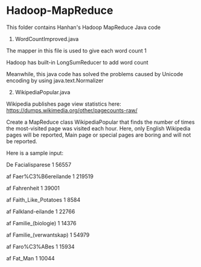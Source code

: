 # Hadoop-MapReduce
This folder contains Hanhan's Hadoop MapReduce Java code

1. WordCountImproved.java

The mapper in this file is used to give each word count 1

Hadoop has built-in LongSumReducer to add word count

Meanwhile, this java code has solved the problems caused by Unicode encoding by using java.text.Normalizer


2. WikipediaPopular.java

Wikipedia publishes page view statistics here: https://dumps.wikimedia.org/other/pagecounts-raw/

Create a MapReduce class WikipediaPopular that finds the number of times the most-visited page was visited each hour. Here, only English Wikipedia pages will be reported, Main page or special pages are boring and will not be reported.

Here is a sample input:

De Facialisparese 1 56557

af Faer%C3%B6ereilande 1 219519

af Fahrenheit 1 39001

af Faith_Like_Potatoes 1 8584

af Falkland-eilande 1 22766

af Familie_(biologie) 1 14376

af Familie_(verwantskap) 1 54979

af Faro%C3%ABes 1 15934

af Fat_Man 1 10044





